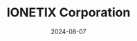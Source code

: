 ---  
layout: startup_page  
title: "IONETIX Corporation"  
id: "ionetix.com"  
permalink: "/ionetixcorporationionetix.com08072024/"  
website: "https://www.ionetix.com/"  
funding_round: ""  
funding_amount: ""  
investors: "Eli Lilly and Company, Tees River Limited"  
about: "IONETIX Corporation is a leading innovator in cyclotron technology and isotope manufacturing for diagnostic and therapeutic applications. They produce high-purity isotopes like Actinium-225 and Astatine-211 for targeted alpha therapies, as well as isotopes for diagnostic imaging. The company offers a complete supply chain, including contract drug manufacturing and distribution logistics."  
markets: "Medical, Healthcare, Radiopharmaceuticals, Pharmaceutical Manufacturing, Biotechnology, Health Care, Manufacturing"  
hq: "Lansing, Michigan, United States"  
founded_year: "2010"  
linkedin: "https://www.linkedin.com/company/ionetix-corporation"  
twitter: "https://twitter.com/IonetixCorp"  
instagram: ""  
facebook: "https://www.facebook.com/ionetix/"  
crunchbase: "https://www.crunchbase.com/organization/ionetix"  
pitchbook: "https://pitchbook.com/profiles/company/158038-57"  

date_display: "07-Aug-2024"  
date: "2024-08-07"

# SEO Optimization  
meta_title: "IONETIX Corporation"  
meta_description: "IONETIX Corporation, IONETIX Corporation is a leading innovator in cyclotron technology and isotope manufacturing for diagnostic and therapeutic applications. They produce..."  
meta_keywords: "IONETIX Corporation, Medical, Healthcare, Radiopharmaceuticals, Pharmaceutical Manufacturing, Biotechnology, Health Care, Manufacturing,  funding"  
canonical_url: "https://startup.projectstartups.com/ionetixcorporationionetix.com08072024/"  
---